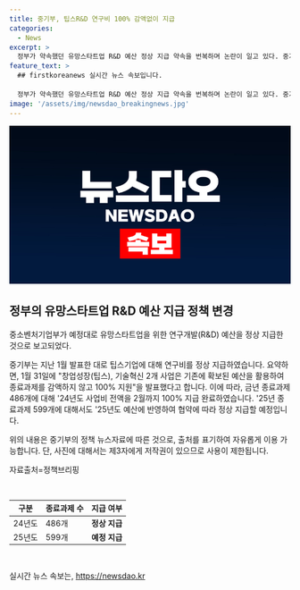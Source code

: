 ```yaml
---
title: 중기부, 팁스R&D 연구비 100% 감액없이 지급
categories:
  - News
excerpt: >
  정부가 약속했던 유망스타트업 R&D 예산 정상 지급 약속을 번복하며 논란이 일고 있다. 중기부는 1월 발표한 대로 486개 항목에 대해 24년도 예산을 2월까지 100% 지급하였으며, 25년도 예산도 정상 지급 예정이라고 밝혔다. 그러나 이후 정부의 입장이 번복되면서 관련 기업들과의 불만이 커지고 있다. 유망스타트업을 위한 정책 변화로 이어질 것으로 보인다.
feature_text: >
  ## firstkoreanews 실시간 뉴스 속보입니다.

  정부가 약속했던 유망스타트업 R&D 예산 정상 지급 약속을 번복하며 논란이 일고 있다. 중기부는 1월 발표한 대로 486개 항목에 대해 24년도 예산을 2월까지 100% 지급하였으며, 25년도 예산도 정상 지급 예정이라고 밝혔다. 그러나 이후 정부의 입장이 번복되면서 관련 기업들과의 불만이 커지고 있다. 유망스타트업을 위한 정책 변화로 이어질 것으로 보인다.
image: '/assets/img/newsdao_breakingnews.jpg'
---
```


<p><img src="/assets/img/newsdao_breakingnews.jpg" alt="firstkoreanews 속보" /></p>

<h2 data-ke-size="size26">정부의 유망스타트업 R&D 예산 지급 정책 변경</h2>

<p>중소벤처기업부가 예정대로 유망스타트업을 위한 연구개발(R&amp;D) 예산을 정상 지급한 것으로 보고되었다.</p>

<p>중기부는 지난 1월 발표한 대로 팁스기업에 대해 연구비를 정상 지급하였습니다.
요약하면, 1월 31일에 "창업성장(팁스), 기술혁신 2개 사업은 기존에 확보된 예산을 활용하여 종료과제를 감액하지 않고 100% 지원"을 발표했다고 합니다.
이에 따라, 금년 종료과제 486개에 대해 '24년도 사업비 전액을 2월까지 100% 지급 완료하였습니다.
'25년 종료과제 599개에 대해서도 '25년도 예산에 반영하여 협약에 따라 정상 지급할 예정입니다.</p>

<p>위의 내용은 중기부의 정책 뉴스자료에 따른 것으로, 출처를 표기하여 자유롭게 이용 가능합니다. 단, 사진에 대해서는 제3자에게 저작권이 있으므로 사용이 제한됩니다. </p>

<p>자료출처=정책브리핑 </p>

<p data-ke-size="size16">&nbsp;</p>

<table>
    <thead>
        <tr>
            <th scope="col">구분</th>
            <th scope="col">종료과제 수</th>
            <th scope="col">지급 여부</th>
        </tr>
    </thead>
    <tbody>
        <tr>
            <td>24년도</td>
            <td>486개</td>
            <td style="text-align: center; height: 17px;"><b>정상 지급</b></td>
        </tr>
        <tr>
            <td>25년도</td>
            <td>599개</td>
            <td style="text-align: center; height: 17px;"><b>예정 지급</b></td>
        </tr>
    </tbody>
</table>

<p data-ke-size="size16">&nbsp;</p>
실시간 뉴스 속보는, <a href="https://newsdao.kr" rel="dofollow">https://newsdao.kr</a>


